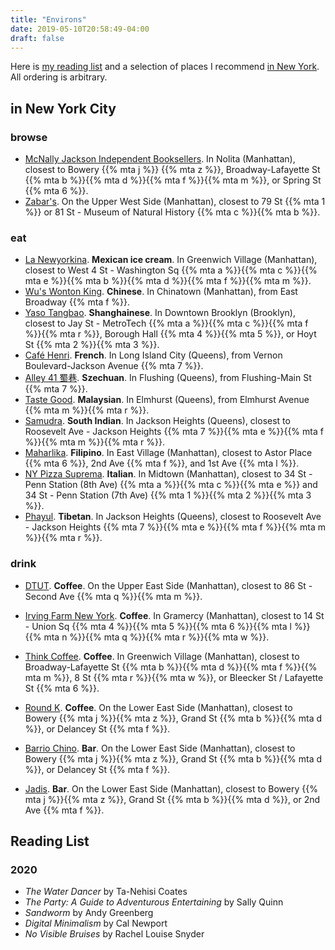 ```yaml
---
title: "Environs"
date: 2019-05-10T20:58:49-04:00
draft: false
---
```


<!-- ## local attractions and environs. -->
Here is [my reading list](#reading-list) and a selection of places I recommend [in New York](#in-new-york-city). All ordering is arbitrary.

## in New York City

### browse
* [McNally Jackson Independent Booksellers](https://www.mcnallyjackson.com/). In Nolita (Manhattan), closest to Bowery {{% mta j %}} {{% mta z %}}, Broadway-Lafayette St {{% mta b %}}{{% mta d %}}{{% mta f %}}{{% mta m %}}, or Spring St {{% mta 6 %}}.
* [Zabar's](https://www.zabars.com/). On the Upper West Side (Manhattan), closest to 79 St {{% mta 1 %}} or 81 St - Museum of Natural History {{% mta c %}}{{% mta b %}}.


### eat

* [La Newyorkina](https://www.lanewyorkina.com/). **Mexican ice cream**. In Greenwich Village (Manhattan), closest to West 4 St - Washington Sq {{% mta a %}}{{% mta c %}}{{% mta e %}}{{% mta b %}}{{% mta d %}}{{% mta f %}}{{% mta m %}}.
* [Wu's Wonton King](http://www.wuswontonking.com/). **Chinese**. In Chinatown (Manhattan), from East Broadway {{% mta f %}}.
* [Yaso Tangbao](https://www.yasotangbao.com/). **Shanghainese**. In Downtown Brooklyn (Brooklyn), closest to Jay St - MetroTech {{% mta a %}}{{% mta c %}}{{% mta f %}}{{% mta r %}}, Borough Hall {{% mta 4 %}}{{% mta 5 %}}, or Hoyt St {{% mta 2 %}}{{% mta 3 %}}.
* [Café Henri](https://www.henrinyc.com/). **French**. In Long Island City (Queens), from Vernon Boulevard-Jackson Avenue {{% mta 7 %}}.
* [Alley 41 蜀巷](https://www.alley41.com/). **Szechuan**. In Flushing (Queens), from Flushing-Main St {{% mta 7 %}}.
* [Taste Good](https://www.yelp.com/biz/taste-good-malaysian-cuisine-elmhurst). **Malaysian**. In Elmhurst (Queens), from Elmhurst Avenue {{% mta m %}}{{% mta r %}}.
* [Samudra](https://samudrarestaurant.com/). **South Indian**. In Jackson Heights (Queens), closest to Roosevelt Ave - Jackson Heights {{% mta 7 %}}{{% mta e %}}{{% mta f %}}{{% mta m %}}{{% mta r %}}.
* [Maharlika](http://maharlikanyc.com/). **Filipino**. In East Village (Manhattan), closest to Astor Place {{% mta 6 %}}, 2nd Ave {{% mta f %}}, and 1st Ave {{% mta l %}}.
* [NY Pizza Suprema](http://nypizzasuprema.com/). **Italian**. In Midtown (Manhattan), closest to 34 St - Penn Station (8th Ave) {{% mta a %}}{{% mta c %}}{{% mta e %}} and 34 St - Penn Station (7th Ave) {{% mta 1 %}}{{% mta 2 %}}{{% mta 3 %}}.
* [Phayul](http://places.singleplatform.com/phayul-/menu?ref=google). **Tibetan**. In Jackson Heights (Queens), closest to Roosevelt Ave - Jackson Heights {{% mta 7 %}}{{% mta e %}}{{% mta f %}}{{% mta m %}}{{% mta r %}}.

### drink
* [DTUT](https://dtutcafe.com/). **Coffee**. On the Upper East Side (Manhattan), closest to 86 St - Second Ave {{% mta q %}}{{% mta m %}}.
* [Irving Farm New York](https://irvingfarm.com/). **Coffee**. In Gramercy (Manhattan), closest to 14 St - Union Sq {{% mta 4 %}}{{% mta 5 %}}{{% mta 6 %}}{{% mta l %}}{{% mta n %}}{{% mta q %}}{{% mta r %}}{{% mta w %}}.
* [Think Coffee](https://www.thinkcoffee.com/). **Coffee**. In Greenwich Village (Manhattan), closest to Broadway-Lafayette St {{% mta b %}}{{% mta d %}}{{% mta f %}}{{% mta m %}}, 8 St {{% mta r %}}{{% mta w %}}, or Bleecker St / Lafayette St {{% mta 6 %}}.


* [Round K](https://www.roundk.com/). **Coffee**. On the Lower East Side (Manhattan), closest to Bowery {{% mta j %}}{{% mta z %}}, Grand St {{% mta b %}}{{% mta d %}}, or Delancey St {{% mta f %}}.
* [Barrio Chino](https://www.barriochinony.com/). **Bar**. On the Lower East Side (Manhattan), closest to Bowery {{% mta j %}}{{% mta z %}}, Grand St {{% mta b %}}{{% mta d %}}, or Delancey St {{% mta f %}}.
* [Jadis](http://jadisnyc.com/). **Bar**. On the Lower East Side (Manhattan), closest to Bowery {{% mta j %}}{{% mta z %}}, Grand St {{% mta b %}}{{% mta d %}}, or 2nd Ave {{% mta f %}}.

## Reading List
### 2020
* *The Water Dancer* by Ta-Nehisi Coates
* *The Party: A Guide to Adventurous Entertaining* by Sally Quinn
* *Sandworm* by Andy Greenberg
* *Digital Minimalism* by Cal Newport
* *No Visible Bruises* by Rachel Louise Snyder
